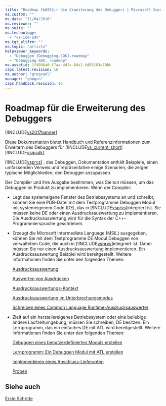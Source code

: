 ```yaml
---
title: "Roadmap f&#252;r die Erweiterung des Debuggers | Microsoft Docs"
ms.custom: ""
ms.date: "11/04/2016"
ms.reviewer: ""
ms.suite: ""
ms.technology: 
  - "vs-ide-sdk"
ms.tgt_pltfrm: ""
ms.topic: "article"
helpviewer_keywords: 
  - "Debuggen [Debugging-SDK]-roadmap"
  - "Debugging-SDK, roadmap"
ms.assetid: 1f4096a8-f7aa-4dfa-84e1-6d59263e70bb
caps.latest.revision: 16
ms.author: "gregvanl"
manager: "ghogen"
caps.handback.revision: 16
---
```

# Roadmap f&#252;r die Erweiterung des Debuggers
[!INCLUDE[vs2017banner](../../code-quality/includes/vs2017banner.md)]

Diese Dokumentation bietet Handbuch und Referenzinformationen zum Erweitern des Debuggers für [!INCLUDE[vs_current_short](../../code-quality/includes/vs_current_short_md.md)][!INCLUDE[vsipsdk](../../extensibility/includes/vsipsdk_md.md)].  
  
 [!INCLUDE[vsprvs](../../code-quality/includes/vsprvs_md.md)] , das Debuggen, Dokumentation enthält Beispiele, einen umfassenden Verweis und repräsentative einige Szenarien, die zeigen typische Möglichkeiten, den Debugger anzupassen.  
  
 Der Compiler und ihre Ausgabe bestimmen, was Sie tun müssen, um das Debuggen im Produkt zu implementieren.  Wenn der Compiler:  
  
-   Legt das systemeigene Fenster des Betriebssystems an und schreibt, können Sie eine PDB\-Datei mit dem Testprogramme Debuggen Modul mit systemeigenem Code \(DE\), das in [!INCLUDE[vsprvs](../../code-quality/includes/vsprvs_md.md)]integriert ist.  Sie müssen keine DE oder einen Ausdrucksauswertung zu implementieren.  Die Ausdrucksauswertung wird für die Syntax der C\+\+\-Programmiersprache geschrieben.  
  
-   Erzeugt die Microsoft Intermediate Language \(MSIL\) ausgegeben, können Sie mit dem Testprogramme DE Modul Debuggen von verwaltetem Code, die auch in [!INCLUDE[vsprvs](../../code-quality/includes/vsprvs_md.md)]integriert ist.  Daher müssen Sie nur einen Ausdrucksauswertung implementieren.  Ein Ausdrucksauswertung Beispiel wird bereitgestellt.  Weitere Informationen finden Sie unter den folgenden Themen:  
  
     [Ausdrucksauswertung](../../extensibility/debugger/expression-evaluation-visual-studio-debugging-sdk.md)  
  
     [Auswerten von Ausdrücken](../../extensibility/debugger/evaluating-expressions.md)  
  
     [Ausdrucksauswertungs\-Kontext](../../extensibility/debugger/expression-evaluation-context.md)  
  
     [Ausdrucksauswertung im Unterbrechungsmodus](../../extensibility/debugger/expression-evaluation-in-break-mode.md)  
  
     [Schreiben eines Common Language Runtime\-Ausdrucksauswerter](../../extensibility/debugger/writing-a-common-language-runtime-expression-evaluator.md)  
  
-   Zielt auf ein herstellereigenes Betriebssystem oder eine beliebige andere Laufzeitumgebung, müssen Sie schreiben, DE besitzen.  Ein Lernprogramm, das ein einfaches DE mit ATL wird bereitgestellt.  Weitere Informationen finden Sie unter den folgenden Themen:  
  
     [Debuggen eines benutzerdefinierten Moduls erstellen](../../extensibility/debugger/creating-a-custom-debug-engine.md)  
  
     [Lernprogramm: Ein Debuggen Modul mit ATL erstellen](http://msdn.microsoft.com/de-de/9097b71e-1fe7-48f7-bc00-009e25940c24)  
  
     [Implementieren eines Anschluss\-Lieferanten](../../extensibility/debugger/implementing-a-port-supplier.md)  
  
     [Proben](../../extensibility/debugger/visual-studio-debugging-samples.md)  
  
## Siehe auch  
 [Erste Schritte](../../extensibility/debugger/getting-started-with-debugger-extensibility.md)